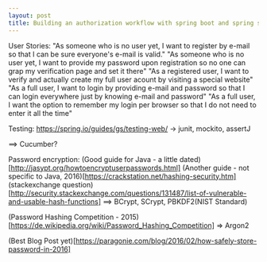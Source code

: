 ```yaml
---
layout: post
title: Building an authorization workflow with spring boot and spring security
---
```


User Stories:
"As someone who is no user yet, I want to register by e-mail so that I can be sure everyone's e-mail is valid."
"As someone who is no user yet, I want to provide my password upon registration so no one can grap my verification page and set it there"
"As a registered user, I want to verify and actually create my full user acount by visiting a special website"
"As a full user, I want to login by providing e-mail and password so that I can login everywhere just by knowing e-mail and password"
"As a full user, I want the option to remember my login per browser so that I do not need to enter it all the time"

Testing:
https://spring.io/guides/gs/testing-web/
-> junit, mockito, assertJ

==> Cucumber?

Password encryption:
(Good guide for Java - a little dated)[http://jasypt.org/howtoencryptuserpasswords.html]
(Another guide - not specific to Java, 2016)[https://crackstation.net/hashing-security.htm]
(stackexchange question)[http://security.stackexchange.com/questions/131487/list-of-vulnerable-and-usable-hash-functions]
==> BCrypt, SCrypt, PBKDF2(NIST Standard)

(Password Hashing Competition - 2015)[https://de.wikipedia.org/wiki/Password_Hashing_Competition]
=> Argon2

(Best Blog Post yet)[https://paragonie.com/blog/2016/02/how-safely-store-password-in-2016]
